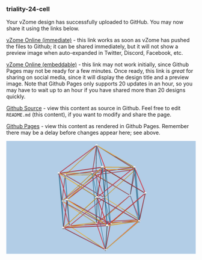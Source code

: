 ### triality-24-cell

Your vZome design has successfully uploaded to GitHub.  You may now share it using the links below.

[vZome Online (immediate)][1] - this link works as soon as vZome has pushed the files to Github; it can be shared immediately, but it will not show a preview image when auto-expanded in Twitter, Discord, Facebook, etc.

[vZome Online (embeddable)][2] - this link may not work initially, since Github Pages may not be ready for a few minutes.  Once ready, this link is *great* for sharing on social media, since it will display the design title and a preview image.  Note that Github Pages only supports 20 updates in an hour, so you may have to wait up to an hour if you have shared more than 20 designs quickly.

[Github Source][3] - view this content as source in Github.  Feel free to edit `README.md` (this content), if you want to modify and share the page.

[Github Pages][4] - view this content as rendered in Github Pages.  Remember there may be a delay before changes appear here; see above.

![Image](triality-24-cell.png)

[1]: https://vzome.com/app/?url=https://raw.githubusercontent.com/vorth/vzome-sharing/main/2021/06/28/22-23-46/triality-24-cell.vZome
[2]: https://vzome.com/app/embed.py?url=https://vorth.github.io/vzome-sharing/2021/06/28/22-23-46/triality-24-cell.vZome
[3]: https://github.com/vorth/vzome-sharing/tree/main/2021/06/28/22-23-46/
[4]: https://vorth.github.io/vzome-sharing/2021/06/28/22-23-46/
